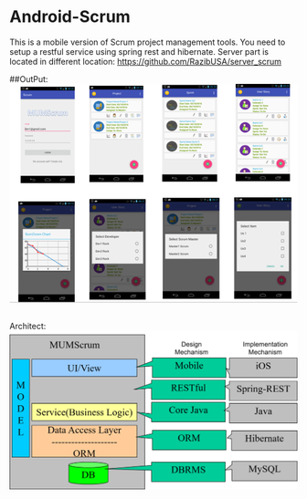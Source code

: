 # Android-Scrum
This is a mobile version of Scrum project management tools. You need to setup a restful service using spring rest and hibernate. Server part is located in different location: 
https://github.com/RazibUSA/server_scrum


##OutPut:
![architect](https://github.com/RazibUSA/server_scrum/blob/master/screens.PNG)

##
Architect:
![architect](https://github.com/RazibUSA/server_scrum/blob/master/Architect_design_mechanism.png)



